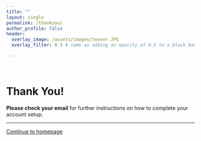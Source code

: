 ```yaml
---
title: ""
layout: single
permalink: /thankyou/
author_profile: false
header:
  overlay_image: /assets/images/teaser.JPG
  overlay_filter: 0.3 # same as adding an opacity of 0.5 to a black background

---
```

<html>
<br>
  <div class="jumbotron text-xs-center">
  <h1>Thank You!</h1>
  <p class="lead"><strong>Please check your email</strong> for further instructions on how to complete your account setup.</p>
  <hr>
 
  <p class="lead">
    <a class="btn btn-primary btn-sm" href="https://hatchin.github.io/" role="button">Continue to homepage</a>
  </p>
</div>

</html>
